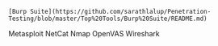  	[Burp Suite](https://github.com/sarathlalup/Penetration-Testing/blob/master/Top%20Tools/Burp%20Suite/README.md)
  Metasploit
  NetCat
  Nmap
  OpenVAS
  Wireshark
